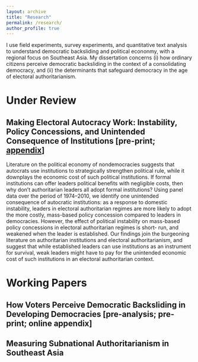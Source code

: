 ```yaml
---
layout: archive
title: "Research"
permalink: /research/
author_profile: true
---
```


I use field experiments, survey experiments, and quantitative text analysis to understand democratic backsliding and political econonmy, with a regional focus on Southeast Asia. My dissertation concerns (i) how ordinary citizens perceive democratic backsliding in the context of a consolidating democracy, and (ii) the determinants that safeguard democracy in the age of electoral authoritarianism.

# Under Review

## Making Electoral Autocracy Work: Instability, Policy Concessions, and Unintended Consequence of Institutions [pre-print; [appendix](https://shanexuan.com/files/paper/ea-append.pdf)]  
Literature on the political economy of nondemocracies suggests that autocrats use institutions to strategically strengthen political rule, while it downplays the economic cost of such political institutions. If formal institutions can offer leaders political benefits with negligible costs, then why don’t authoritarian leaders all adopt formal institutions? Using panel data over the period of 1974–2010, we identify one unintended consequence of autocratic institutions: as a response to domestic instability, leaders in electoral authoritarian regimes are more likely to adopt the more costly, mass-based policy concession compared to leaders in democracies. However, the effect of political instability on mass-based policy concessions in electoral authoritarian regimes is short- run, and weakened when the leader is established. Our findings join the burgeoning literature on authoritarian institutions and electoral authoritarianism, and suggest that while established leaders can use institutions as an instrument for survival, weak leaders might have to pay for the unintended economic cost of such institutions in an electoral authoritarian context.  

# Working Papers

## How Voters Perceive Democratic Backsliding in Developing Democracies [pre-analysis; pre-print; online appendix]

## Measuring Subnational Authoritarianism in Southeast Asia
